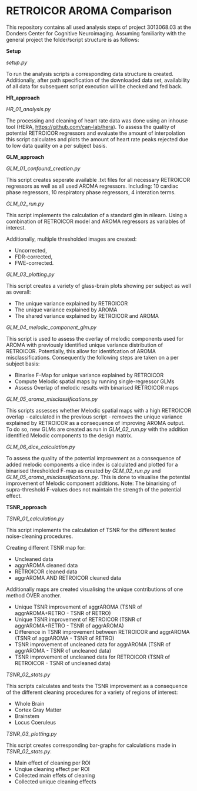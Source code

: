 # RETROICOR AROMA Comparison

This repository contains all used analysis steps of project 3013068.03 at the Donders Center for Cognitive Neuroimaging.
Assuming familiarity with the general project the folder/script structure is as follows:

**Setup**

*setup.py*

To run the analysis scripts a corresponding data structure is created. Additionally, after path specification of the downloaded data set, 
availability of all data for subsequent script execution will be checked and fed back.

**HR_approach**

*HR_01_analysis.py*

The processing and cleaning of heart rate data was done using an inhouse tool (HERA, https://github.com/can-lab/hera).
To assess the quality of potential RETROICOR regressors and evaluate the amount of interpolation this script calculates and plots the amount of 
heart rate peaks rejected due to low data quality on a per subject basis.

**GLM_approach**

*GLM_01_confound_creation.py*

This script creates seperate available .txt files for all necessary RETROICOR regressors as well as all used AROMA regressors.
Including: 10 cardiac phase regressors, 10 respiratory phase regressors, 4 interation terms.
    
*GLM_02_run.py*

This script implements the calculation of a standard glm in nilearn. Using a combination of RETROICOR model and AROMA regressors
as variables of interest. 

Additionally, multiple thresholded images are created: 
* Uncorrected, 
* FDR-corrected, 
* FWE-corrected.

*GLM_03_plotting.py*

This script creates a variety of glass-brain plots showing per subject as well as overall:
* The unique variance explained by RETROICOR
* The unique variance explained by AROMA
* The shared variance explained by RETROICOR and AROMA

*GLM_04_melodic_component_glm.py*

This script is used to assess the overlay of melodic components used for AROMA with previously identified unique variance distribution of RETROICOR. Potentially, this allow for identifcation
of AROMA misclassifications. Consequently the following steps are taken on a per subject basis:
   * Binarise F-Map for unique variance explained by RETROICOR
   * Compute Melodic spatial maps by running single-regressor GLMs
   * Assess Overlap of melodic results with binarised RETROICOR maps
   
*GLM_05_aroma_misclassifications.py*

This scripts assesses whether Melodic spatial maps with a high RETROICOR overlap - calculated in the previous script -
removes the unique variance explained by RETROICOR as a consequence of improving AROMA output. To do so, new GLMs are created
as run in *GLM_02_run.py* with the addition identified Melodic components to the design matrix.

*GLM_06_dice_calculation.py*

To assess the quality of the potential improvement as a consequence of added melodic components a dice index is calculated and plotted
for a binarised thresholded F-map as created by *GLM_02_run.py* and *GLM_05_aroma_misclassifications.py*. This is done to visualise the potential improvement
of Melodic component additions. Note: The binarising of supra-threshold F-values does not maintain the strength of the potential effect.

**TSNR_approach**

*TSNR_01_calculation.py*

This script implements the calculation of TSNR for the different tested noise-cleaning procedures.

Creating different TSNR map for:
   * Uncleaned data
   * aggrAROMA cleaned data
   * RETROICOR cleaned data
   * aggrAROMA AND RETROICOR cleaned data

Additionally maps are created visualising the unique contributions of one method OVER another.
   * Unique TSNR improvement of aggrAROMA (TSNR of aggrAROMA+RETRO - TSNR of RETRO)
   * Unique TSNR improvement of RETROICOR (TSNR of aggrAROMA+RETRO - TSNR of aggrAROMA)
   * Difference in TSNR improvement between RETROICOR and aggrAROMA (TSNR of aggrAROMA - TSNR of RETRO)
   * TSNR improvement of uncleaned data for aggrAROMA (TSNR of aggrAROMA - TSNR of uncleaned data)
   * TSNR improvement of uncleaned data for RETROICOR (TSNR of RETROICOR - TSNR of uncleaned data)

*TSNR_02_stats.py*

This scripts calculates and tests the TSNR improvement as a consequence of the different cleaning procedures for a variety of regions of interest:
* Whole Brain
* Cortex Gray Matter
* Brainstem
* Locus Coeruleus

*TSNR_03_plotting.py*

This script creates corresponding bar-graphs for calculations made in *TSNR_02_stats.py*.
* Main effect of cleaning per ROI
* Unqiue cleaning effect per ROI
* Collected main effets of cleaning
* Collected unique cleaning effects


